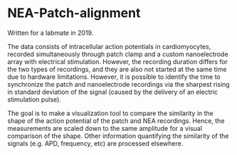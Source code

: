 # NEA-Patch-alignment
Written for a labmate in 2019. 

The data consists of intracellular action potentials in cardiomyocytes, recorded simultaneously through patch clamp and a custom nanoelectrode array with electrical stimulation. However, the recording duration differs for the two types of recordings, and they are also not started at the same time due to hardware limitations. However, it is possible to identify the time to synchronize the patch and nanoelectrode recordings via the sharpest rising in standard deviation of the signal (caused by the delivery of an electric stimulation pulse). 

The goal is to make a visualization tool to compare the similarity in the shape of the action potential of the patch and NEA recordings. Hence, the measurements are scaled down to the same amplitude for a visual comparison of the shape. Other information quantifying the similarity of the signals (e.g. APD, frequency, etc) are processed elsewhere.
